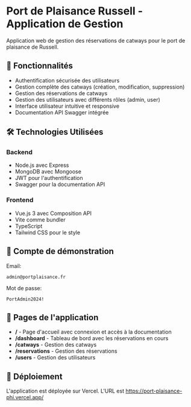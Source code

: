 # Port de Plaisance Russell - Application de Gestion

Application web de gestion des réservations de catways pour le port de plaisance de Russell.

## 🚀 Fonctionnalités

- Authentification sécurisée des utilisateurs
- Gestion complète des catways (création, modification, suppression)
- Gestion des réservations de catways
- Gestion des utilisateurs avec différents rôles (admin, user)
- Interface utilisateur intuitive et responsive
- Documentation API Swagger intégrée 

## 🛠️ Technologies Utilisées

### Backend
- Node.js avec Express
- MongoDB avec Mongoose
- JWT pour l'authentification
- Swagger pour la documentation API

### Frontend
- Vue.js 3 avec Composition API
- Vite comme bundler
- TypeScript
- Tailwind CSS pour le style


## 🔐 Compte de démonstration
Email:
```
admin@portplaisance.fr
```
Mot de passe:
```
PortAdmin2024!
```

## 📱 Pages de l'application

- **/** - Page d'accueil avec connexion et accès à la documentation
- **/dashboard** - Tableau de bord avec les réservations en cours
- **/catways** - Gestion des catways
- **/reservations** - Gestion des réservations
- **/users** - Gestion des utilisateurs

## 🚀 Déploiement

L'application est déployée sur Vercel. L'URL est https://port-plaisance-phi.vercel.app/
